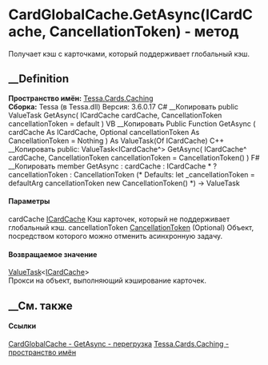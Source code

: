 # CardGlobalCache.GetAsync(ICardCache, CancellationToken) - метод
Получает кэш с карточками, который поддерживает глобальный кэш.
## __Definition
 **Пространство имён:** [Tessa.Cards.Caching](N_Tessa_Cards_Caching.htm)  
 **Сборка:** Tessa (в Tessa.dll) Версия: 3.6.0.17
C# __Копировать
     public ValueTask<ICardCache> GetAsync(
    	ICardCache cardCache,
    	CancellationToken cancellationToken = default
    )
VB __Копировать
     Public Function GetAsync ( 
    	cardCache As ICardCache,
    	Optional cancellationToken As CancellationToken = Nothing
    ) As ValueTask(Of ICardCache)
C++ __Копировать
     public:
    ValueTask<ICardCache^> GetAsync(
    	ICardCache^ cardCache, 
    	CancellationToken cancellationToken = CancellationToken()
    )
F# __Копировать
     member GetAsync : 
            cardCache : ICardCache * 
            ?cancellationToken : CancellationToken 
    (* Defaults:
            let _cancellationToken = defaultArg cancellationToken new CancellationToken()
    *)
    -> ValueTask<ICardCache> 
#### Параметры
cardCache [ICardCache](T_Tessa_Cards_Caching_ICardCache.htm)
    Кэш карточек, который не поддерживает глобальный кэш.
cancellationToken
[CancellationToken](https://learn.microsoft.com/dotnet/api/system.threading.cancellationtoken)
(Optional)
    Объект, посредством которого можно отменить асинхронную задачу.
#### Возвращаемое значение
[ValueTask](https://learn.microsoft.com/dotnet/api/system.threading.tasks.valuetask-1)<[ICardCache](T_Tessa_Cards_Caching_ICardCache.htm)>  
Прокси на объект, выполняющий кэширование карточек.
## __См. также
#### Ссылки
[CardGlobalCache - ](T_Tessa_Cards_Caching_CardGlobalCache.htm)
[GetAsync -
перегрузка](Overload_Tessa_Cards_Caching_CardGlobalCache_GetAsync.htm)
[Tessa.Cards.Caching - пространство имён](N_Tessa_Cards_Caching.htm)
